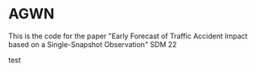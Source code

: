 # AGWN
This is the code for the paper "Early Forecast of Traffic Accident Impact based on a Single-Snapshot Observation" SDM 22

test

